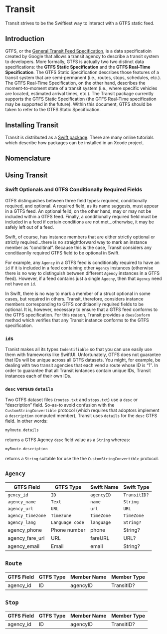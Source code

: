 # Transit

Transit strives to be the Swiftiest way to interact with a GTFS static feed.

## Introduction

GTFS, or the
[General Transit Feed Specification](https://developers.google.com/transit/gtfs),
is a data specificatioin created by Google that allows a transit agency to describe
a transit system to developers.
More formally, GTFS is actually two two distinct data specifications: the
**GTFS Static Specification** and the **GTFS Real-Time Specification**. The
GTFS Static Specification describes those features of a transit system that are
semi-permanent (i.e., routes, stops, schedules, etc.). The GTFS Real-Time Specification,
on the other hand, describes the moment-to-moment state of a transit system (i.e., where
specific vehicles are located, estimated arrival times, etc.). The Transit package
currently supports the GTFS Static Specification (the GTFS Real-Time specification may
be supported in the future). Within this document, GTFS should be taken to refer to the GTFS
Static Specification.

## Installing Transit

Transit is distributed as a
[Swift package](https://developer.apple.com/documentation/swift_packages).
There are many online tutorials which describe how packages can be installed in an Xcode
project.

## Nomenclature

## Using Transit

### Swift Optionals and GTFS Conditionally Required Fields

GTFS distinguishes between three field types: required, conditionally required, and optional. A required
field, as its name suggests, must appear in a GTFS feed. An optional feild, on the other hand, may or
may not be included within a GTFS feed. Finally, a conditionally required field must be included in a feed if
certain conditions are not met…otherwise, it may be safely left out of a feed.

Swift, of course, has instance members that are either strictly optional or strictly required…there is no
straightforward way to mark an instance member as “conditinal”. Because this is the case, Transit
considers any conditiaonlly required GTFS field to be optional in Swift.

For example, any `Agency` in a GTFS feed is conditionally required to have an `id` if
it is included in a feed containing other `Agency` instances (otherwise there is no way to
distinguish between different `Agency` instances in a GTFS feed).
However, if a feed contains just a single `Agecny`, then that `Agency` need not have an `id`.

In Swift, there is no way to mark a member of a struct optional in some cases, but
required in others. Transit, therefore, considers instance members corresponding to 
GTFS conditiaonlly required fields to be optional.
It is, however, necessary to ensure that a GTFS feed conforms to the GTFS specification. For this
reason, Transit provides a `doesConform` method which verifies that any Transit instance conforms
to the GTFS specification.

### `id`s

Tranist makes all its types `Indentifiable` so that you can use easily use them with frameworks like
SwiftUI. Unfortunately, GTFS does not guarantee that IDs will be unique across all GTFS datasets.
You might, for example, be dealing with two transit agencies that each vend a route whose ID is “1”.
In order to guarantee that all Transit isntances contain unique IDs, Transit instances each of their own IDs.

### `desc` versus `details`

Two GTFS dataset files (`routes.txt` and `stops.txt`) use a `desc` or “description” field.
So-as-to avoid confusion with the `CustomStringConvertible` protocol (which requires that adoptors
implement a `description` computed member), Transit uses `details` for the `desc` GTFS field. In other
words:

```swift
myRoute.details
```

returns a GTFS Agency `desc` field value as a `String` whereas:

```swift
myRoute.description
```
returns a `String` suitable for use the the `CustomStringConvertible` protocol.


## `Agency`

GTFS Field | GTFS Type | Swift Name | Swift Type
--- | --- | --- | ---
`gency_id` | `ID` | `agencyID` | `TransitID?`
`agency_name` | `Text` | `name` | `String`
`agency_url` | `URL` | `url` | `URL`
`agency_timezone` | `Timezone` | `timeZone` | `TimeZone`
`agency_lang` | `Language code` | `language` | `String?`
agency_phone | Phone number | phone | String?
agency_fare_url | URL | fareURL | URL?
agency_email | Email | email | String?

## `Route`

GTFS Field | GTFS Type | Member Name | Member Type
--- | --- | --- | ---
agency_id | ID | agencyID | TransitID?

## `Stop`

GTFS Field | GTFS Type | Member Name | Member Type
--- | --- | --- | ---
agency_id | ID | agencyID | TransitID?
